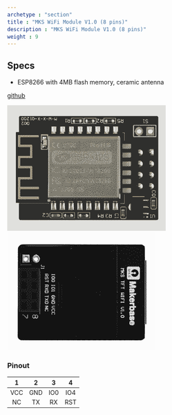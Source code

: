 ```yaml
---
archetype : "section"
title : "MKS WiFi Module V1.0 (8 pins)"
description : "MKS WiFi Module V1.0 (8 pins)"
weight : 9
---
```


## Specs
* ESP8266 with 4MB flash memory, ceramic antenna

[github](https://github.com/makerbase-mks/MKS-WIFI)

![image](mkswifimodulefront.png?width=400px)
![image](mkswifimoduleback.png?width=400px)

### Pinout

| 1 | 2 | 3| 4|
|:-:|:-:|:-:|:-:|
|VCC |GND|IO0|IO4|
|NC|TX|RX|RST|


